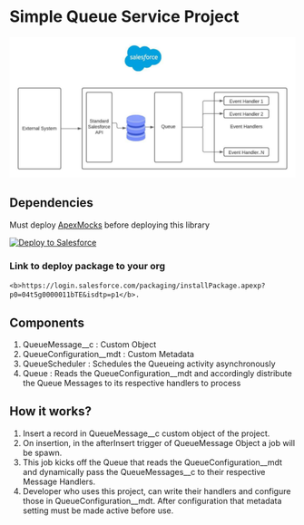 # Simple Queue Service Project

![GitHub Logo](/images/SimpleQueueService.jpeg)

## Dependencies

Must deploy [ApexMocks](https://github.com/apex-enterprise-patterns/fflib-apex-mocks) before deploying this library

<a href="https://githubsfdeploy.herokuapp.com">
  <img alt="Deploy to Salesforce"
       src="https://raw.githubusercontent.com/afawcett/githubsfdeploy/master/src/main/webapp/resources/img/deploy.png">
</a>

### Link to deploy package to your org

```
<b>https://login.salesforce.com/packaging/installPackage.apexp?p0=04t5g0000011bTE&isdtp=p1</b>.
```

## Components

1. QueueMessage__c : Custom Object
1. QueueConfiguration__mdt : Custom Metadata
1. QueueScheduler : Schedules the Queueing activity asynchronously
1. Queue : Reads the QueueConfiguration__mdt and accordingly distribute the Queue Messages to its respective handlers to process


## How it works?

1. Insert a record in QueueMessage__c custom object of the project.
1. On insertion, in the afterInsert trigger of QueueMessage Object a job will be spawn.
1. This job kicks off the Queue that reads the QueueConfiguration__mdt and dynamically pass the QueueMessages__c to their respective Message Handlers.
1. Developer who uses this project, can write their handlers and configure those in QueueConfiguration__mdt. After configuration that metadata setting must be made active before use.